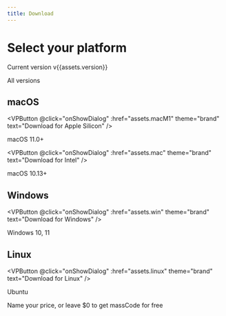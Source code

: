 ```yaml
---
title: Download
---
```


# Select your platform

Current version v{{assets.version}}

<AppLink href="https://github.com/massCodeIO/massCode/releases">All versions</AppLink>

## macOS

<VPButton @click="onShowDialog" :href="assets.macM1" theme="brand" text="Download for Apple Silicon" />

macOS 11.0+

<VPButton @click="onShowDialog" :href="assets.mac" theme="brand" text="Download for Intel" />

macOS 10.13+

## Windows

<VPButton @click="onShowDialog" :href="assets.win" theme="brand" text="Download for Windows" />

Windows 10, 11

## Linux

<VPButton @click="onShowDialog" :href="assets.linux" theme="brand" text="Download for Linux" />

Ubuntu

<ClientOnly>
  <ElDialog v-model="isShowDialog" title="Pay what you want">
    <p>Name your price, or leave $0 to get massCode for free</p>
    <ElInput
      v-model="price"
      style="margin-bottom: 24px;"
      size="large"
      type="number"
      placeholder="0">
      <template #prepend>$</template>
    </ElInput>
    <VPButton @click="onDownload" :text="buttonText"></VPButton>
  </ElDialog>
</ClientOnly>

<script setup lang="ts">
import { ref, computed } from 'vue'
import VPButton from 'vitepress/client/theme-default/components/VPButton.vue'
import assets from '../.vitepress/_data/assets.json'

import { ElInput, ElDialog } from 'element-plus'

import 'element-plus/theme-chalk/base.css'
import 'element-plus/theme-chalk/el-overlay.css'
import 'element-plus/theme-chalk/el-dialog.css'
import 'element-plus/theme-chalk/el-input.css'

const isShowDialog = ref(false)
const price = ref()
const url = ref()
const buttonText = computed(() => price.value > 0 ? 'Donate' : 'Download')

const onShowDialog = (e) => {
  e.preventDefault()
  url.value = e.target.href
  isShowDialog.value = true
}

const onDownload = (e) => {
  const a = document.createElement('a')
 
  if (price.value > 0) {
    a.href = `https://antonreshetov.gumroad.com/l/masscode?price=${price.value}`
  } else {
    a.href = url.value
    a.download = true
  }

  a.click()
  isShowDialog.value = false
}
</script>
